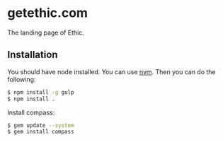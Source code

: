 # getethic.com
The landing page of Ethic.


## Installation

You should have node installed. You can use [nvm](https://github.com/creationix/nvm).
Then you can do the following:
```bash
$ npm install -g gulp
$ npm install .
```

Install compass:
```bash
$ gem update --system
$ gem install compass
```
